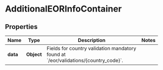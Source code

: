 

# AdditionalEORInfoContainer


## Properties

| Name | Type | Description | Notes |
|------------ | ------------- | ------------- | -------------|
|**data** | **Object** | Fields for country validation mandatory found at &#x60;/eor/validations/{country_code}&#x60;. |  |



